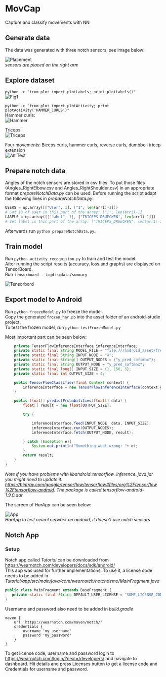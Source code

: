 # MovCap
Capture and classify movements with NN  
## Generate data  
The data was generated with three notch sensors, see image below:  
  
![Placement](data/fig/sensor_placement.jpg)  
*sensors are placed on the right arm*  
## Explore dataset  
`python -c "from plot import plotLabels; print plotLabels()"`  
![Fig1](data/fig/fig1.png)  

`python -c "from plot import plotActivity; print plotActivity('HAMMER_CURLS')"`  
Hammer curls:  
![Hammer](data/fig/HAMMER.png)  
  
Triceps:  
![Triceps](data/fig/TRICEPS.png) 
  
Four movements: Biceps curls, hammer curls, reverse curls, dumbbell tricep extension  
![Alt Text](data/fig/Motion.gif)  
## Prepare notch data  
Angles of the notch sensors are stored in csv files. To put those files (Angles_RightElbow.csv and Angles_RightShoulder.csv) in an appropriate format *prepareNotchData.py* can be used. Before running the script adapt the following lines in *prepareNotchData.py*:  
```python
USERS = np.array([["User", 1], ["1", len(arr1)-1]])
# Set ID of user in this part of the array: ["1", len(arr1)-1]
LABELS = np.array([["Label", 1], ["TRICEPS_DRUECKEN", len(arr1)-1]])  
# Set label in this part of the array: ["TRICEPS_DRUECKEN", len(arr1)-1]])
```  
Afterwards run `python prepareNotchData.py`.  
## Train model  
Run `python activity_recognition.py` to train and test the model.  
After running the script results (accuracy, loss and graphs) are displayed on TensorBoard.  
Run `tensorboard --logdir=data/summary`  
  
![Tensorbord](data/fig/Tensorboard.png)  
## Export model to Android  
Run `python freezeModel.py` to freeze the model.  
Copy the generated `frozen_har.pb` into the asset folder of an android-studio project.  
To test the frozen model, run `python testFrozenModel.py`  
  
Most important part can be seen below:

```java
    private TensorFlowInferenceInterface inferenceInterface;
    private static final String MODEL_FILE = "file:///android_asset/frozen_har.pb";
    private static final String INPUT_NODE = "X";
    private static final String[] OUTPUT_NODES = {"y_pred_softmax"};
    private static final String OUTPUT_NODE = "y_pred_softmax";
    private static final long[] INPUT_SIZE = {1, 150, 5};
    private static final int OUTPUT_SIZE = 4;

    public TensorFlowClassifier(final Context context) {
        inferenceInterface = new TensorFlowInferenceInterface(context.getAssets(), MODEL_FILE);
    }

    public float[] predictProbabilities(float[] data) {
        float[] result = new float[OUTPUT_SIZE];

        try {

            inferenceInterface.feed(INPUT_NODE, data, INPUT_SIZE);
            inferenceInterface.run(OUTPUT_NODES);
            inferenceInterface.fetch(OUTPUT_NODE, result);

        } catch (Exception e){
            System.out.println("Something went wrong: "+ e);
        }
        return result;
    }
}
```  
*Note if you have problems with libandroid_tensorflow_inference_java.jar you might need to update it: https://bintray.com/google/tensorflow/tensorflow#files/org%2Ftensorflow%2Ftensorflow-android. The package is called tensorflow-android-1.9.0.aar*  
  
The screen of *HarApp* can be seen below:  
  
![App](data/fig/app_screen.png)  
*HarApp to test neural network on android, it doesn't use notch sensors*  
## Notch App  
### Setup
Notch app called *Tutorial* can be downloaded from https://wearnotch.com/developers/docs/sdk/android/  
This app was used for further implementations. To use it, a license code needs to be added in *Tutorial/app/src/main/java/com/wearnotch/notchdemo/MainFragment.java*  
 ```java
public class MainFragment extends BaseFragment {
    private static final String DEFAULT_USER_LICENSE = "SOME_LICENSE_CODE";
}
```  
Username and password also need to be added in *build.gradle*  
```
maven {
    url 'https://wearnotch.com/maven/notch/'
    credentials {
        username 'my_username'
        password 'my_password'
    }
}
```
To get license code, username and password login to https://wearnotch.com/login/?next=/developers/
and navigate to dashboard. Hit details and press Licenses button to get a license code and Credentials for username and password.

